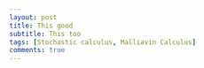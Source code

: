 ```yaml
---
layout: post
title: This good
subtitle: This too
tags: [Stochastic calculus, Malliavin Calculus]
comments: true
---
```

<object data="/assets/Malliavin_Oksendal_Chapter_1.pdf" width="1000" height="1000" type='application/pdf'></object>

